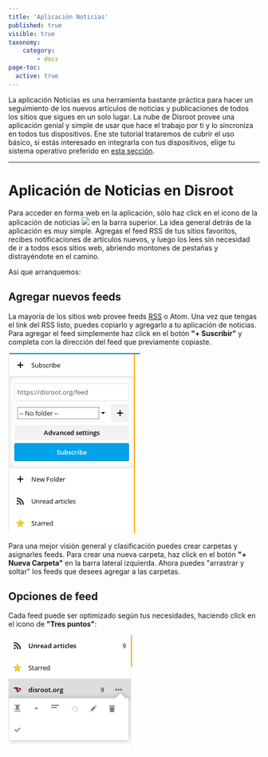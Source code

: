 ```yaml
---
title: 'Aplicación Noticias'
published: true
visible: true
taxonomy:
    category:
        - docs
page-toc:
  active: true
---
```


La aplicación Noticias es una herramienta bastante práctica para hacer un seguimiento de los nuevos artículos de noticias y publicaciones de todos los sitios que sigues en un solo lugar. La nube de Disroot provee una aplicación genial y simple de usar que hace el trabajo por ti y lo sincroniza en todos tus dispositivos. Ene ste tutorial trataremos de cubrir el uso básico, si estás interesado en integrarla con tus dispositivos, elige tu sistema operativo preferido en [esta sección](https://howto.disroot.org/nextcloud/sync-with-your-cloud).


----------
# Aplicación de Noticias en Disroot

Para acceder en forma web en la aplicación, sólo haz click en el icono de la aplicación de noticias ![](en/news_top_icon?resize=20,20) en la barra superior. La idea general detrás de la aplicación es muy simple. Agregas el feed RSS de tus sitios favoritos, recibes notificaciones de artículos nuevos, y luego los lees sin necesidad de ir a todos esos sitios web, abriendo montones de pestañas y distrayéndote en el camino.

Así que arranquemos:

## Agregar nuevos feeds
La mayoría de los sitios web provee feeds [RSS](https://es.wikipedia.org/wiki/RSS) o Atom. Una vez que tengas el link del RSS listo, puedes copiarlo y agregarlo a tu aplicación de noticias. Para agregar el feed simplemente haz click en el botón **"+ Suscribir"** y completa con la dirección del feed que previamente copiaste.

![](en/news_add1.png)

Para una mejor visión general y clasificación puedes crear carpetas y asignarles feeds. Para crear una nueva carpeta, haz click en el botón **"+ Nueva Carpeta"** en la barra lateral izquierda. Ahora puedes "arrastrar y soltar" los feeds que desees agregar a las carpetas.

## Opciones de feed
Cada feed puede ser optimizado según tus necesidades, haciendo click en el icono de **"Tres puntos"**:

![](en/news_options.png)
